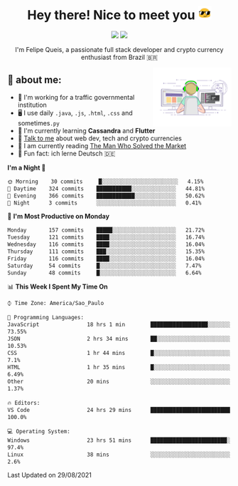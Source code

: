 
<h1 align="center">Hey there! Nice to meet you <img src="assets/sunglasses.gif" width="30"/></h1>

<p align="center">
  <a href="https://www.linkedin.com/in/fqueis"><img src="https://img.shields.io/badge/-LinkedIn-blue?style=flat&logo=Linkedin&logoColor=white" /></a>
  <a href="mailto:fqueis@gmail.com"><img src="https://img.shields.io/badge/-Gmail-c14438?style=flat&logo=Gmail&logoColor=white" /></a>
</p>

<p align="center">I'm Felipe Queis, a passionate full stack developer and crypto currency enthusiast from Brazil 🇧🇷</p>

<img width="35%" align="right" alt="fqueis" src="assets/profile.gif" /></p>

## 🤵 about me:

- 🏢 I'm working for a traffic governmental institution
- 🖥️ I use daily `.java`, `.js`, `.html`, `.css` and sometimes`.py`
- 🌱 I'm currently learning **Cassandra** and **Flutter**
- 💬 [Talk to me](https://github.com/fqueis/fqueis/discussions) about web dev, tech and crypto currencies
- 📖 I am currently reading [The Man Who Solved the Market](https://amzn.com/073521798X)
- 💭 Fun fact: ich lerne Deutsch 🇩🇪

<!--START_SECTION:waka-->
**I'm a Night 🦉** 

```text
🌞 Morning    30 commits     █░░░░░░░░░░░░░░░░░░░░░░░░   4.15% 
🌆 Daytime    324 commits    ███████████░░░░░░░░░░░░░░   44.81% 
🌃 Evening    366 commits    ████████████░░░░░░░░░░░░░   50.62% 
🌙 Night      3 commits      ░░░░░░░░░░░░░░░░░░░░░░░░░   0.41%

```
📅 **I'm Most Productive on Monday** 

```text
Monday       157 commits    █████░░░░░░░░░░░░░░░░░░░░   21.72% 
Tuesday      121 commits    ████░░░░░░░░░░░░░░░░░░░░░   16.74% 
Wednesday    116 commits    ████░░░░░░░░░░░░░░░░░░░░░   16.04% 
Thursday     111 commits    ███░░░░░░░░░░░░░░░░░░░░░░   15.35% 
Friday       116 commits    ████░░░░░░░░░░░░░░░░░░░░░   16.04% 
Saturday     54 commits     █░░░░░░░░░░░░░░░░░░░░░░░░   7.47% 
Sunday       48 commits     █░░░░░░░░░░░░░░░░░░░░░░░░   6.64%

```


📊 **This Week I Spent My Time On** 

```text
⌚︎ Time Zone: America/Sao_Paulo

💬 Programming Languages: 
JavaScript               18 hrs 1 min        ██████████████████░░░░░░░   73.55% 
JSON                     2 hrs 34 mins       ██░░░░░░░░░░░░░░░░░░░░░░░   10.53% 
CSS                      1 hr 44 mins        █░░░░░░░░░░░░░░░░░░░░░░░░   7.1% 
HTML                     1 hr 35 mins        █░░░░░░░░░░░░░░░░░░░░░░░░   6.49% 
Other                    20 mins             ░░░░░░░░░░░░░░░░░░░░░░░░░   1.37%

🔥 Editors: 
VS Code                  24 hrs 29 mins      █████████████████████████   100.0%

💻 Operating System: 
Windows                  23 hrs 51 mins      ████████████████████████░   97.4% 
Linux                    38 mins             ░░░░░░░░░░░░░░░░░░░░░░░░░   2.6%

```


 Last Updated on 29/08/2021
<!--END_SECTION:waka-->
